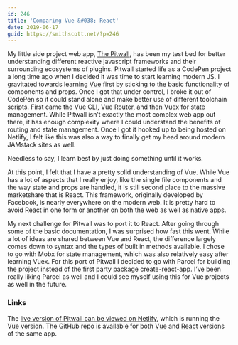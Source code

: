 ```yaml
---
id: 246
title: 'Comparing Vue &#038; React'
date: 2019-06-17
guid: https://smithscott.net/?p=246
---
```

<!-- wp:paragraph -->
<p>My little side project web app, <a href="https://smithscott.net/portfolio/the-pitwall/">The Pitwall</a>, has been my test bed for better understanding different reactive javascript frameworks and their surrounding ecosystems of plugins. Pitwall started life as a CodePen project a long time ago when I decided it was time to start learning modern JS. I gravitated towards learning <a href="https://vuejs.org/">Vue</a> first by sticking to the basic functionality of components and props. Once I got that under control, I broke it out of CodePen so it could stand alone and make better use of different toolchain scripts. First came the Vue CLI, Vue Router, and then Vuex for state management. While Pitwall isn’t exactly the most complex web app out there, it has enough complexity where I could understand the benefits of routing and state management. Once I got it hooked up to being hosted on Netlify, I felt like this was also a way to finally get my head around modern JAMstack sites as well.</p>
<!-- /wp:paragraph -->

<!-- wp:paragraph -->
<p>Needless to say, I learn best by just doing something until it works.</p>
<!-- /wp:paragraph -->

<!-- wp:paragraph -->
<p>At this point, I felt that I have a pretty solid understanding of Vue. While Vue has a lot of aspects that I really enjoy, like the single file components and the way state and props are handled, it is still second place to the massive marketshare that is React. This framework, originally developed by Facebook, is nearly everywhere on the modern web. It is pretty hard to avoid React in one form or another on both the web as well as native apps.</p>
<!-- /wp:paragraph -->

<!-- wp:paragraph -->
<p>My next challenge for Pitwall was to port it to React. After going through some of the basic documentation, I was surprised how fast this went. While a lot of ideas are shared between Vue and React, the difference largely comes down to syntax and the types of built in methods available. I chose to go with Mobx for state management, which was also relatively easy after learning Vuex. For this port of Pitwall I decided to go with Parcel for building the project instead of the first party package create-react-app. I’ve been really liking Parcel as well and I could see myself using this for Vue projects as well in the future.</p>
<!-- /wp:paragraph -->

<!-- wp:heading {"level":3} -->
<h3>Links</h3>
<!-- /wp:heading -->

<!-- wp:paragraph -->
<p>The <a href="https://pitwall.netlify.com/">live version of Pitwall can be viewed on Netlify</a>, which is running the Vue version. The GitHub repo is available for both <a href="https://github.com/sts24/pitwall-vue">Vue</a> and <a href="https://github.com/sts24/pitwall-react">React</a> versions of the same app.</p>
<!-- /wp:paragraph -->